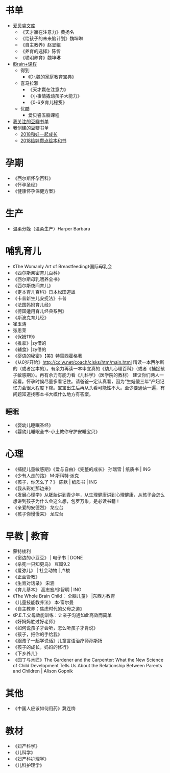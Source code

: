 # 书单
- [爱贝睿文库](http://www.ibrainbaby.com/ibrianbooks)
    - 《天才赢在注意力》黄扬名
    - 《给孩子的未来脑计划》魏坤琳
    - 《自主教养》赵昱鲲
    - 《养育的选择》陈忻
    - 《聪明养育》魏坤琳
- [iBrain+课程](http://www.ibrainbaby.com/ibrainx)
    - 得到
        - 《Dr.魏的家庭教育宝典》
    - 喜马拉雅
        - 《天才赢在注意力》
        - 《小事情撬动孩子大能力》
        - 《0-6岁育儿秘笈》
    - 优酷
        - 爱贝睿五脑课程
- [我关注的豆瓣书单](https://www.douban.com/people/102975019/doulists/collect)
- 我创建的豆瓣书单
    - [2018和娃一起成长](https://www.douban.com/doulist/110720952/)
    - [2018给娃攒点绘本和书](https://www.douban.com/doulist/110721014/)

# 孕期
- 《西尔斯怀孕百科》
- 《怀孕圣经》
- 《健康怀孕保健方案》

# 生产
- 温柔分娩（温柔生产）Harper Barbara

# 哺乳育儿
- 《The Womanly Art of Breastfeeding》国际母乳会
- 《西尔斯亲密育儿百科》
- 《西尔斯母乳喂养全书》
- 《西尔斯夜间育儿》
- 《定本育儿百科》日本松田道雄
- 《卡普新生儿安抚法》卡普
- 《法国妈妈育儿经》
- 《德国适用育儿经典系列》
- 《斯波克育儿经》
- 崔玉涛
- 张思莱
- 《保姆119》
- 《推拿》|zy借的
- 《辅食》|zy借的
- 《婴语的秘密》【美】特雷西霍格著
- 《从0岁开始》http://cclw.net/coach/clsks/htm/main.html
精读一本西尔斯的（或者定本的）。有余力再读一本申宜真的《幼儿心理百科》（或者《捕捉孩子敏感期》）。再有余力有能力看《儿科学》（医学院的教材）
建议你们两人一起看。怀孕时候尽量多看记住。请爸爸一定认真看，因为“生娃傻三年”产妇记忆力会很大程度下降。宝宝出生后再从头看可能性不大。至少要通读一遍，有问题知道找哪本书大概什么地方有答案。

## 睡眠
- 《婴幼儿睡眠圣经》
- 《婴幼儿睡眠全书-小土教你守护安睡宝贝》

# 心理
- 《捕捉儿童敏感期》《爱与自由》《完整的成长》 孙瑞雪 | 纸质书 | ING
- 《少有人走的路》 M·斯科特·派克
- 《孩子，你怎么了？》 陈默 | 纸质书 | ING
- 《我从彩虹那边来》
- 《发展心理学》从胚胎讲到青少年，从生理健康讲到心理健康，从孩子会怎么想讲到孩子为什么会这么想，包罗万象，是必读书籍！
- 《亲爱的安德烈》 龙应台
- 《孩子你慢慢来》 龙应台

# 早教 | 教育
- 蒙特梭利
- 《窗边的小豆豆》 | 电子书 | DONE
- 《杀死一只知更鸟》 豆瓣9.2
- 《爱弥儿》 | 社会动物 | 卢梭
- 《正面管教》
- 《生育对话录》 宋涵
- 《育儿基本》 高志宏/徐智明 | ING
- 《The Whole Brain Child： 全脑儿童》 |东西方教育
- 《儿童技能教养法》 本·富尔曼
- 《自主教养：焦虑时代的父母之道》
- 《P.E.T.父母效能训练：让亲子沟通如此高效而简单
- 《好妈妈胜过好老师》
- 《如何说孩子才会听，怎么听孩子才肯说》
- 《孩子，把你的手给我》
- 《跟孩子一起学说话》儿童言语治疗师孙斯扬
- 《孩子的成长，妈妈的修行》
- 《下乡养儿》
- 《园丁与木匠》The Gardener and the Carpenter: What the New Science of Child Development Tells Us About the Relationship Between Parents and Children | Alison Gopnik

# 其他
- 《中国人应该如何用药》冀连梅

# 教材
- 《妇产科学》
- 《儿科学》
- 《妇产科护理学》
- 《儿科护理学》